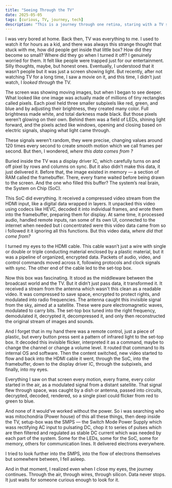 ```yaml
---
title: "Seeing Through the TV"
date: 2025-05-05
tags: [curious, TV, journey, tech]
description: "This is a journey through one retina, staring with a TV screen and diving deep into the tech beneath."
---
```


I was very bored at home. Back then, TV was everything to me. I used to watch it for hours as a kid, and there was always this strange thought that stuck with me, how did people get inside that little box? How did they become so small? Where did they go when I turned it off? I genuinely worried for them. It felt like people were trapped just for our entertainment. Silly thoughts, maybe, but honest ones. Eventually, I understood that it wasn’t people but it was just a screen showing light. But recently, after not watching TV for a long time, I saw a movie on it, and this time, I didn’t just watch, I *looked through* the TV.

The screen was showing moving images, but when I began to see deeper. What looked like one image was actually made of millions of tiny rectangles called pixels. Each pixel held three smaller subpixels like red, green, and blue and by adjusting their brightness, they created many color. Full brightness made white, and total darkness made black. But those pixels weren’t glowing on their own. Behind them was a field of LEDs, shining light forward, and the pixels acted like windows, opening and closing based on electric signals, shaping what light came through.

These signals weren’t random, they were precise, changing values around 120 times every second to create smooth motion which we call frames per second. But then, I wondered, *where this data comes from ?*

Buried inside the TV was a display driver IC, which carefully turns on and off pixel by rows and columns on sync. But it also didn’t make this data, it just delivered it. Before that, the image existed in memory — a section of RAM called the framebuffer. There, every frame waited before being drawn to the screen. And the one who filled this buffer? The system’s real brain, the System on Chip (SoC).

This SoC did everything. It received a compressed video stream from the HDMI input, like a digital data wrapped in layers. It unpacked this video using codecs like HEVC, decoded it into individual frames, and wrote them into the framebuffer, preparing them for display. At same time, it processed audio, handled remote inputs, ran some of its own UI, connected to the internet when needed but i concentrated were this video data came from so i followed it it ignoring all this functions. But this video data, *where did that come from?*

I turned my eyes to the HDMI cable. This cable wasn’t just a wire with single or double or triple conducting material enclosed by a plastic material, but it was a pipeline of organized, encrypted data. Packets of audio, video, and control commands moved across it, following protocols and clock signals with sync. The other end of the cable led to the set-top box.

Now this box was fascinating. It stood as the middleware between the broadcast world and the TV. But it didn’t just pass data, it transformed it. It received a stream from the antenna which wasn't this clean as a readable video. It was compressed to save space, encrypted to protect rights, and modulated into radio frequencies. The antenna caught this invisible signal from the sky, aimed at a satellite. These were pure electromagnetic waves, modulated to carry bits. The set-top box tuned into the right frequency, demodulated it, decrypted it, decompressed it, and only then reconstructed the original stream of images and sounds.

And I forget that in my hand there was a remote control, just a piece of plastic, but every button press sent a pattern of infrared light to the set-top box. It decoded this invisible flicker, interpreted it as a command, maybe to change the channel or change a volume level. It routed that command to its internal OS and software. Then the content switched, new video started to flow and back into the HDMI cable it went, through the SoC, into the framebuffer, down to the display driver IC, through the subpixels, and finally, into my eyes.

Everything I saw on that screen every motion, every frame, every color started in the air, as a modulated signal from a distant satellite. That signal flew through space, was caught by a dish or antenna, passed into circuits, decrypted, decoded, rendered, so a single pixel could flicker from red to green to blue.

And none of it would’ve worked without the power. So i was searching who was mitochondria (Power house) of this all these things, then deep inside the TV, setup-box was the SMPS — the Switch Mode Power Supply which wass rectifying AC input to pulsating DC, chop it to series of pulses which are then filtered and regulated as stable DC current which was needed by each part of the system. Some for the LEDs, some for the SoC, some for memory, others for communication lines. It delivered electrons everywhere.

I tried to look further into the SMPS, into the flow of electrons themselves but somewhere between, I fell asleep.

And in that moment, I realized even when I close my eyes, the journey continues. Through the air, through wires, through silicon. Data never stops. It just waits for someone curious enough to look for it.
